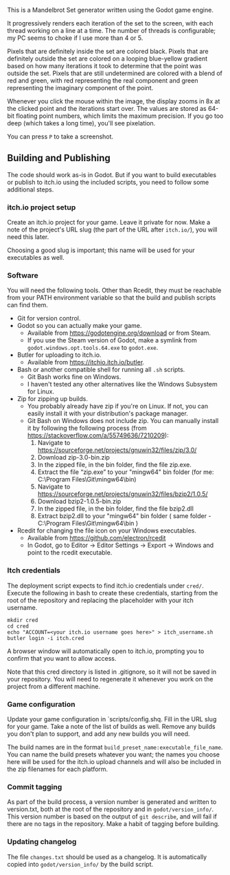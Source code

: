 This is a Mandelbrot Set generator written using the Godot game engine.

It progressively renders each iteration of the set to the screen, with each
thread working on a line at a time.  The number of threads is configurable; my
PC seems to choke if I use more than 4 or 5.

Pixels that are definitely inside the set are colored black. Pixels that are
definitely outside the set are colored on a looping blue-yellow gradient based
on how many iterations it took to determine that the point was outside the
set. Pixels that are still undetermined are colored with a blend of red and
green, with red representing the real component and green representing the
imaginary component of the point.

Whenever you click the mouse within the image, the display zooms in 8x at the
clicked point and the iterations start over. The values are stored as 64-bit
floating point numbers, which limits the maximum precision. If you go too deep
(which takes a long time), you'll see pixelation.

You can press `P` to take a screenshot.

## Building and Publishing

The code should work as-is in Godot. But if you want to build executables or
publish to itch.io using the included scripts, you need to follow some
additional steps.

### itch.io project setup

Create an itch.io project for your game. Leave it private for now. Make a note 
of the project's URL slug (the part of the URL after `itch.io/`), you will need
this later.

Choosing a good slug is important; this name will be used for your executables
as well.

### Software

You will need the following tools. Other than Rcedit, they must be reachable
from your PATH environment variable so that the build and publish scripts can
find them.

- Git for version control.
- Godot so you can actually make your game.
  - Available from https://godotengine.org/download or from Steam.
  - If you use the Steam version of Godot, make a symlink from 
    `godot.windows.opt.tools.64.exe` to `godot.exe`.
- Butler for uploading to itch.io.
  - Available from https://itchio.itch.io/butler.
- Bash or another compatible shell for running all `.sh` scripts. 
  - Git Bash works fine on Windows.
  - I haven't tested any other alternatives like the Windows Subsystem for 
    Linux.
- Zip for zipping up builds.
  - You probably already have zip if you're on Linux. If not, you can easily
    install it with your distribution's package manager.
  - Git Bash on Windows does not include zip. You can manually install it by
    following the following process (from 
    https://stackoverflow.com/a/55749636/7210209):
    1. Navigate to https://sourceforge.net/projects/gnuwin32/files/zip/3.0/
    2. Download zip-3.0-bin.zip
    3. In the zipped file, in the bin folder, find the file zip.exe.
    4. Extract the file “zip.exe” to your "mingw64" bin folder (for me: 
       C:\Program Files\Git\mingw64\bin)
    5. Navigate to https://sourceforge.net/projects/gnuwin32/files/bzip2/1.0.5/
    6. Download bzip2-1.0.5-bin.zip
    7. In the zipped file, in the bin folder, find the file bzip2.dll
    8. Extract bzip2.dll to your "mingw64" bin folder ( same folder - 
       C:\Program Files\Git\mingw64\bin )
- Rcedit for changing the file icon on your Windows executables.
  - Available from https://github.com/electron/rcedit
  - In Godot, go to Editor -> Editor Settings -> Export -> Windows and point to
    the rcedit executable.

### Itch credentials

The deployment script expects to find itch.io credentials under `cred/`.
Execute the following in bash to create these credentials, starting from the
root of the repository and replacing the placeholder with your itch username.

```
mkdir cred
cd cred
echo "ACCOUNT=<your itch.io username goes here>" > itch_username.sh
butler login -i itch.cred
```

A browser window will automatically open to itch.io, prompting you to confirm
that you want to allow access.

Note that this cred directory is listed in .gitignore, so it will not be saved
in your repository. You will need to regenerate it whenever you work on the
project from a different machine.

### Game configuration

Update your game configuration in `scripts/config.shq. Fill in the URL slug for
your game. Take a note of the list of builds as well. Remove any builds you
don't plan to support, and add any new builds you will need.

The build names are in the format `build_preset_name:executable_file_name`. 
You can name the build presets whatever you want; the names you choose here
will be used for the itch.io upload channels and will also be included in the
zip filenames for each platform.

### Commit tagging

As part of the build process, a version number is generated and written to
version.txt, both at the root of the repository and in `godot/version_info/`.
This version number is based on the output of `git describe`, and will fail if
there are no tags in the repository. Make a habit of tagging before building.

### Updating changelog

The file `changes.txt` should be used as a changelog. It is automatically copied
into `godot/version_info/` by the build script.
